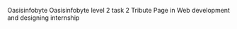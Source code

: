 Oasisinfobyte
Oasisinfobyte level 2 task 2 Tribute Page in Web development and designing internship
